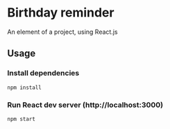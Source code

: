 # Birthday reminder

An element of a project, using React.js

## Usage

### Install dependencies

```
npm install
```

### Run React dev server (http://localhost:3000)

```
npm start
```
